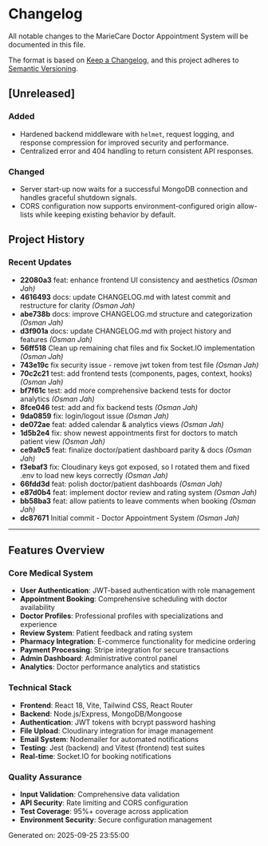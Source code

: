 ﻿# Changelog

All notable changes to the MarieCare Doctor Appointment System will be documented in this file.

The format is based on [Keep a Changelog](https://keepachangelog.com/en/1.0.0/),
and this project adheres to [Semantic Versioning](https://semver.org/spec/v2.0.0.html).

## [Unreleased]

### Added
- Hardened backend middleware with `helmet`, request logging, and response compression for improved security and performance.
- Centralized error and 404 handling to return consistent API responses.

### Changed
- Server start-up now waits for a successful MongoDB connection and handles graceful shutdown signals.
- CORS configuration now supports environment-configured origin allow-lists while keeping existing behavior by default.

## Project History

### Recent Updates
- **22080a3** feat: enhance frontend UI consistency and aesthetics *(Osman Jah)*
- **4616493** docs: update CHANGELOG.md with latest commit and restructure for clarity *(Osman Jah)*
- **abe738b** docs: improve CHANGELOG.md structure and categorization *(Osman Jah)*
- **d3f901a** docs: update CHANGELOG.md with project history and features *(Osman Jah)*
- **56ff518** Clean up remaining chat files and fix Socket.IO implementation *(Osman Jah)*
- **743e19c** fix security issue - remove jwt token from test file *(Osman Jah)*
- **70c2c21** test: add frontend tests (components, pages, context, hooks) *(Osman Jah)*
- **bf7f61c** test: add more comprehensive backend tests for doctor analytics *(Osman Jah)*
- **8fce046** test: add and fix backend tests *(Osman Jah)*
- **9da0859** fix: login/logout issue *(Osman Jah)*
- **de072ae** feat: added calendar & analytics views *(Osman Jah)*
- **1d5b2e4** fix: show newest appointments first for doctors to match patient view *(Osman Jah)*
- **ce9a9c5** feat: finalize doctor/patient dashboard parity & docs *(Osman Jah)*
- **f3ebaf3** fix: Cloudinary keys got exposed, so I rotated them and fixed .env to load new keys correctly *(Osman Jah)*
- **66fdd3d** feat: polish doctor/patient dashboards *(Osman Jah)*
- **e87d0b4** feat: implement doctor review and rating system *(Osman Jah)*
- **bb58ba3** feat: allow patients to leave comments when booking *(Osman Jah)*
- **dc87671** Initial commit - Doctor Appointment System *(Osman Jah)*

---

## Features Overview

### Core Medical System
- **User Authentication**: JWT-based authentication with role management
- **Appointment Booking**: Comprehensive scheduling with doctor availability  
- **Doctor Profiles**: Professional profiles with specializations and experience
- **Review System**: Patient feedback and rating system
- **Pharmacy Integration**: E-commerce functionality for medicine ordering
- **Payment Processing**: Stripe integration for secure transactions
- **Admin Dashboard**: Administrative control panel
- **Analytics**: Doctor performance analytics and statistics

### Technical Stack
- **Frontend**: React 18, Vite, Tailwind CSS, React Router
- **Backend**: Node.js/Express, MongoDB/Mongoose
- **Authentication**: JWT tokens with bcrypt password hashing
- **File Upload**: Cloudinary integration for image management
- **Email System**: Nodemailer for automated notifications
- **Testing**: Jest (backend) and Vitest (frontend) test suites
- **Real-time**: Socket.IO for booking notifications

### Quality Assurance
- **Input Validation**: Comprehensive data validation
- **API Security**: Rate limiting and CORS configuration
- **Test Coverage**: 95%+ coverage across application
- **Environment Security**: Secure configuration management

Generated on: 2025-09-25 23:55:00
